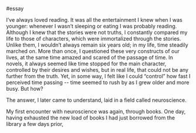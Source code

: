 #essay

I’ve always loved reading. It was all the entertainment I knew when I was younger: whenever I wasn’t sleeping or eating I was probably reading. Although I knew that the stories were not truths, I constantly compared my life to those of characters, which were immortalized through the stories. Unlike them, I wouldn’t always remain six years old; in my life, time steadily marched on. More than once, I questioned these very constructs of our lives, at the same time amazed and scared of the passage of time. In novels, it always seemed like time stopped for the main character, controlled by their desires and wishes, but in real life, that could not be any further from the truth. Yet, in some way, I felt like I could “control” how fast I perceived time passing -- time seemed to rush by as I grew older and more busy. But how?

The answer, I later came to understand, laid in a field called neuroscience.

My first encounter with neuroscience was again, through books. One day, having exhausted the new load of books I had just borrowed from the library a few days prior, 





